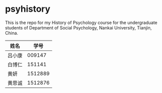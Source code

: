 # psyhistory

This is the repo for my History of Psychology course for the undergraduate students of Department of Social Psychology, Nankai University, Tianjin, China.


姓名 | 学号
-----|--------
吕小康 | 009147
白博仁 | 151141
黄妍 | 1512889
黄思诚 | 1512876
